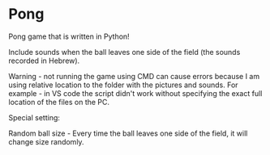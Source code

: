 # Pong
Pong game that is written in Python!

Include sounds when the ball leaves one side of the field (the sounds recorded in Hebrew).

Warning - not running the game using CMD can cause errors because I am using relative location to the folder
with the pictures and sounds. For example - in VS code the script didn't work without specifying the exact full location of the files on the PC.


Special setting: 

Random ball size - 
Every time the ball leaves one side of the field, it will change size randomly.
